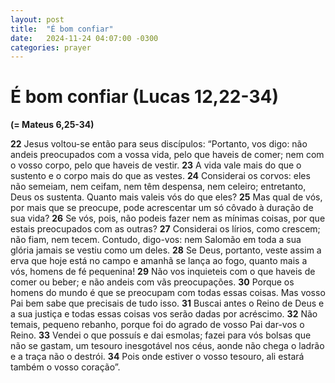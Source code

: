 ```yaml
---
layout: post
title:  "É bom confiar"
date:   2024-11-24 04:07:00 -0300
categories: prayer
---
```

# É bom confiar (Lucas 12,22-34)

**(= Mateus 6,25-34)**

**22** Jesus voltou-se então para seus discípulos: “Portanto, vos digo: não andeis preocupados com a vossa vida, pelo que haveis de comer; nem com o vosso corpo, pelo que haveis de vestir. **23** A vida vale mais do que o sustento e o corpo mais do que as vestes. **24** Considerai os corvos: eles não semeiam, nem ceifam, nem têm despensa, nem celeiro; entretanto, Deus os sustenta. Quanto mais valeis vós do que eles? **25** Mas qual de vós, por mais que se preocupe, pode acrescentar um só côvado à duração de sua vida? **26** Se vós, pois, não podeis fazer nem as mínimas coisas, por que estais preocupados com as outras? **27** Considerai os lírios, como crescem; não fiam, nem tecem. Contudo, digo-vos: nem Salomão em toda a sua glória jamais se vestiu como um deles. **28** Se Deus, portanto, veste assim a erva que hoje está no campo e amanhã se lança ao fogo, quanto mais a vós, homens de fé pequenina! **29** Não vos inquieteis com o que haveis de comer ou beber; e não andeis com vãs preocupações. **30** Porque os homens do mundo é que se preocupam com todas essas coisas. Mas vosso Pai bem sabe que precisais de tudo isso. **31** Buscai antes o Reino de Deus e a sua justiça e todas essas coisas vos serão dadas por acréscimo. **32** Não temais, pequeno rebanho, porque foi do agrado de vosso Pai dar-vos o Reino. **33** Vendei o que possuís e dai esmolas; fazei para vós bolsas que não se gastam, um tesouro inesgotável nos céus, aonde não chega o ladrão e a traça não o destrói. **34** Pois onde estiver o vosso tesouro, ali estará também o vosso coração”.

